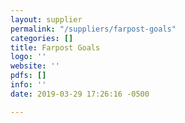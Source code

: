```yaml
---
layout: supplier
permalink: "/suppliers/farpost-goals"
categories: []
title: Farpost Goals
logo: ''
website: ''
pdfs: []
info: ''
date: 2019-03-29 17:26:16 -0500

---
```

